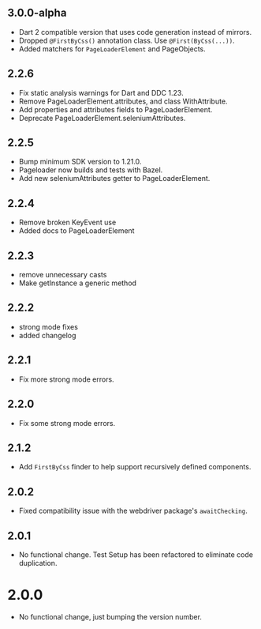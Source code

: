 ## 3.0.0-alpha

- Dart 2 compatible version that uses code generation instead of
  mirrors.
- Dropped `@FirstByCss()` annotation class. Use `@First(ByCss(...))`.
- Added matchers for `PageLoaderElement` and PageObjects.

## 2.2.6

* Fix static analysis warnings for Dart and DDC 1.23.
* Remove PageLoaderElement.attributes, and class WithAttribute.
* Add properties and attributes fields to PageLoaderElement.
* Deprecate PageLoaderElement.seleniumAttributes.

## 2.2.5

* Bump minimum SDK version to 1.21.0.
* Pageloader now builds and tests with Bazel.
* Add new seleniumAttributes getter to PageLoaderElement.

## 2.2.4

* Remove broken KeyEvent use
* Added docs to PageLoaderElement

## 2.2.3

* remove unnecessary casts
* Make getInstance a generic method

## 2.2.2

* strong mode fixes
* added changelog

## 2.2.1

* Fix more strong mode errors.

## 2.2.0

* Fix some strong mode errors.

## 2.1.2

* Add `FirstByCss` finder to help support recursively defined components.

## 2.0.2

* Fixed compatibility issue with the webdriver package's `awaitChecking`.

## 2.0.1

* No functional change. Test Setup has been refactored to eliminate code
  duplication.

# 2.0.0

* No functional change, just bumping the version number.